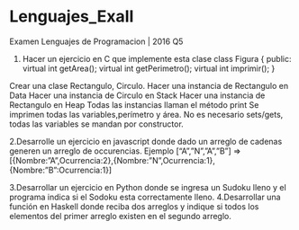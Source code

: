# Lenguajes_ExaII
Examen Lenguajes de Programacion | 2016 Q5

1. Hacer un ejercicio en C que implemente esta clase
class Figura 
{
     public:
             virtual int getArea();
             virtual int getPerimetro();
             virtual int imprimir(); 
}

Crear una clase Rectangulo, Circulo.
Hacer una instancia de Rectangulo en Data
Hacer una instancia de  Circulo en Stack
Hacer una instancia de  Rectangulo en Heap 
             Todas las instancias llaman el método print
Se imprimen todas las variables,perímetro y área.
No es necesario sets/gets, todas las variables se mandan por constructor.

2.Desarrolle un ejercicio en javascript donde dado un arreglo de cadenas generen un arreglo de occurencias.
Ejemplo [“A”,”N”,”A”,”B”] => [{Nombre:”A”,Ocurrencia:2},{Nombre:”N”,Ocurrencia:1},{Nombre:”B”:Ocurrencia:1}]

3.Desarrollar un ejercicio en Python donde se ingresa un Sudoku lleno y el programa indica si  el Sodoku esta correctamente lleno. 
4.Desarrollar una función en Haskell donde reciba dos arreglos y indique si todos los elementos del primer arreglo existen en el segundo arreglo.

